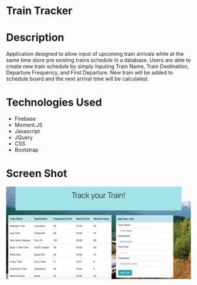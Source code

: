 # Train Tracker

# Description

Application designed to allow input of upcoming train arrivals while at the same time store pre existing trains schedule in a database. Users are able to create new train schedule by simply inputing Train Name, Train Destination, Departure Frequency, and First Departure. New train will be added to schedule board and the next arrival time will be calculated.

# Technologies Used

- Firebase
- Moment.JS
- Javascript
- JQuery
- CSS
- Bootstrap

# Screen Shot
![screenshot](assets/images/trainScreen.jpeg)
